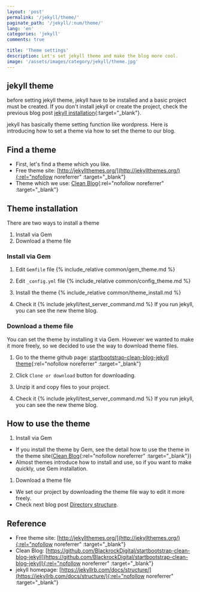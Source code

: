 ```yaml
---
layout: 'post'
permalink: '/jekyll/theme/'
paginate_path: '/jekyll/:num/theme/'
lang: 'en'
categories: 'jekyll'
comments: true

title: 'Theme settings'
description: Let's set jekyll theme and make the blog more cool.
image: '/assets/images/category/jekyll/theme.jpg'
---
```


## jekyll theme
before setting jekyll theme, jekyll have to be installed and a basic project must be created. If you don't install jekyll or create the project, check the previous blog post [jekyll installation]({{site.url}}/{{page.categories}}/installation/){:target="_blank"}.

jekyll has basically theme setting function like wordpress. Here is introducing how to set a theme via how to set the theme to our blog.

## Find a theme
- First, let's find a theme which you like.
- Free theme site: [http://jekyllthemes.org/](http://jekyllthemes.org/){:rel="nofollow noreferrer" :target="_blank"}
- Theme which we use: [Clean Blog](http://jekyllthemes.org/themes/clean-blog/){:rel="nofollow noreferrer" :target="_blank"}

## Theme installation
There are two ways to install a theme
1. Install via Gem
1. Download a theme file

### Install via Gem
1. Edit ```Gemfile``` file
{% include_relative common/gem_theme.md %}

1. Edit ```_config.yml``` file
{% include_relative common/config_theme.md %}

1. Install the theme
{% include_relative common/theme_install.md %}

1. Check it
{% include jekyll/test_server_command.md %}
If you run jekyll, you can see the new theme blog.

### Download a theme file
You can set the theme by installing it via Gem. However we wanted to make it more freely, so we decided to use the way to download theme files.

1. Go to the theme github page:
[startbootstrap-clean-blog-jekyll theme](https://github.com/BlackrockDigital/startbootstrap-clean-blog-jekyll){:rel="nofollow noreferrer" :target="_blank"}

1. Click ```Clone or download``` button for downloading.

1. Unzip it and copy files to your project.

1. Check it
{% include jekyll/test_server_command.md %}
If you run jekyll, you can see the new theme blog.

## How to use the theme
1. Install via Gem
- If you install the theme by Gem, see the detail how to use the theme in the theme site([Clean Blog](https://github.com/BlackrockDigital/startbootstrap-clean-blog-jekyll#installation--setup){:rel="nofollow noreferrer" :target="_blank"})
- Almost themes introduce how to install and use, so if you want to make quickly, use Gem installation.

1. Download a theme file
- We set our project by downloading the theme file way to edit it more freely.
- Check next blog post [Directory structure]({{site.url}}/{{page.categories}}/directory_structure/).

## Reference
- Free theme site: [http://jekyllthemes.org/](http://jekyllthemes.org/){:rel="nofollow noreferrer" :target="_blank"}
- Clean Blog: [https://github.com/BlackrockDigital/startbootstrap-clean-blog-jekyll](https://github.com/BlackrockDigital/startbootstrap-clean-blog-jekyll){:rel="nofollow noreferrer" :target="_blank"}
- jekyll homepage: [https://jekyllrb.com/docs/structure/](https://jekyllrb.com/docs/structure/){:rel="nofollow noreferrer" :target="_blank"}